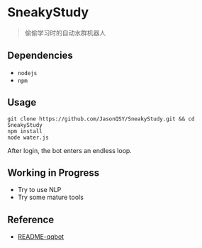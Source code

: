 # SneakyStudy

> 偷偷学习时的自动水群机器人

## Dependencies

- `nodejs`
- `npm`

## Usage

```
git clone https://github.com/JasonQSY/SneakyStudy.git && cd SneakyStudy
npm install
node water.js
```

After login, the bot enters an endless loop.

## Working in Progress

- Try to use NLP
- Try some mature tools

## Reference

- [README-qqbot](README-qqbot.md)
